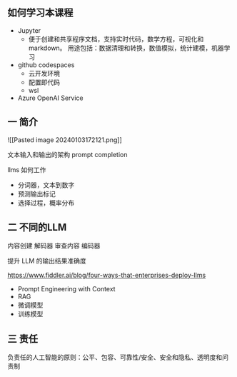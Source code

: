 ## 如何学习本课程

- Jupyter
	- 便于创建和共享程序文档，支持实时代码，数学方程，可视化和 markdown。 用途包括：数据清理和转换，数值模拟，统计建模，机器学习
- github codespaces
	- 云开发环境
	- 配置即代码
	- wsl
- Azure OpenAI Service

## 一 简介

![[Pasted image 20240103172121.png]]

文本输入和输出的架构
prompt completion

llms 如何工作
- 分词器，文本到数字
- 预测输出标记
- 选择过程，概率分布

## 二 不同的LLM

内容创建 解码器
审查内容 编码器

提升 LLM 的输出结果准确度

https://www.fiddler.ai/blog/four-ways-that-enterprises-deploy-llms

- Prompt Engineering with Context
- RAG
- 微调模型
- 训练模型

## 三 责任

负责任的人工智能的原则：公平、包容、可靠性/安全、安全和隐私、透明度和问责制